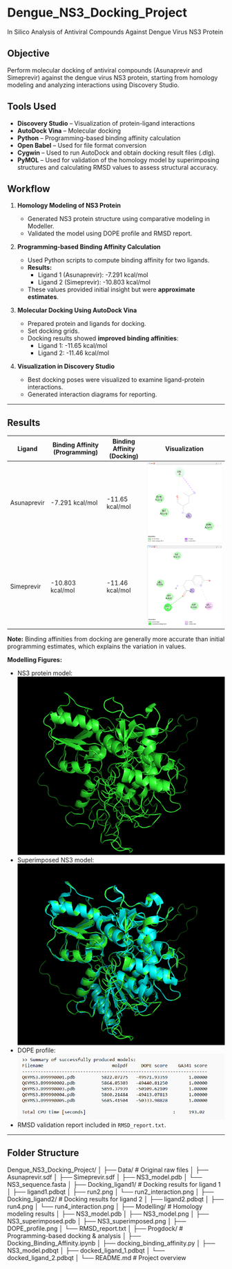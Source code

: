 # Dengue_NS3_Docking_Project
In Silico Analysis of Antiviral Compounds Against Dengue Virus NS3 Protein

## Objective
Perform molecular docking of antiviral compounds (Asunaprevir and Simeprevir) against the dengue virus NS3 protein, starting from homology modeling and analyzing interactions using Discovery Studio.

## Tools Used
- **Discovery Studio** – Visualization of protein-ligand interactions
- **AutoDock Vina** – Molecular docking
- **Python** – Programming-based binding affinity calculation
- **Open Babel** – Used for file format conversion
- **Cygwin** – Used to run AutoDock and obtain docking result files (.dlg).
- **PyMOL** – Used for validation of the homology model by superimposing structures and calculating RMSD values to assess structural accuracy.

## Workflow
1. **Homology Modeling of NS3 Protein**  
   - Generated NS3 protein structure using comparative modeling in Modeller.  
   - Validated the model using DOPE profile and RMSD report.

2. **Programming-based Binding Affinity Calculation**  
   - Used Python scripts to compute binding affinity for two ligands.  
   - **Results:**  
     - Ligand 1 (Asunaprevir):  -7.291  kcal/mol  
     - Ligand 2 (Simeprevir): -10.803  kcal/mol  
   - These values provided initial insight but were **approximate estimates**.

3. **Molecular Docking Using AutoDock Vina**  
   - Prepared protein and ligands for docking.  
   - Set docking grids.  
   - Docking results showed **improved binding affinities**:  
     - Ligand 1: -11.65 kcal/mol  
     - Ligand 2: -11.46 kcal/mol  

4. **Visualization in Discovery Studio**  
   - Best docking poses were visualized to examine ligand-protein interactions.  
   - Generated interaction diagrams for reporting.

---

## Results

| Ligand           | Binding Affinity (Programming) | Binding Affinity (Docking) | Visualization |
|-----------------|-------------------------------|----------------------------|---------------|
| Asunaprevir      | -7.291 kcal/mol                | -11.65 kcal/mol           | ![Ligand1](run2_interaction.png) |
| Simeprevir       | -10.803 kcal/mol               | -11.46 kcal/mol           | ![Ligand2](run4_interaction.png) |

**Note:** Binding affinities from docking are generally more accurate than initial programming estimates, which explains the variation in values.

**Modelling Figures:**  
- NS3 protein model: ![NS3_model](NS3_model.png)
- Superimposed NS3 model: ![NS3_superimposed](NS3_superimposed.png)  
- DOPE profile: ![DOPE_profile](DOPE_profile.png)  
- RMSD validation report included in `RMSD_report.txt`.
---

## Folder Structure
Dengue_NS3_Docking_Project/
│
├── Data/                  # Original raw files
│   ├── Asunaprevir.sdf
│   ├── Simeprevir.sdf
│   ├── NS3_model.pdb
│   └── NS3_sequence.fasta
│
├── Docking_ligand1/       # Docking results for ligand 1
│   ├── ligand1.pdbqt
│   ├── run2.png
│   └── run2_interaction.png
│
├── Docking_ligand2/       # Docking results for ligand 2
│   ├── ligand2.pdbqt
│   ├── run4.png
│   └── run4_interaction.png
│
├── Modelling/             # Homology modeling results
│   ├── NS3_model.pdb
│   ├── NS3_model.png
│   ├── NS3_superimposed.pdb
│   ├── NS3_superimposed.png
│   ├── DOPE_profile.png
│   └── RMSD_report.txt
│
├── Progdock/              # Programming-based docking & analysis
│   ├── Docking_Binding_Affinity.ipynb
│   ├── docking_binding_affinity.py
│   ├── NS3_model.pdbqt
│   ├── docked_ligand_1.pdbqt
│   └── docked_ligand_2.pdbqt
│
└── README.md              # Project overview


